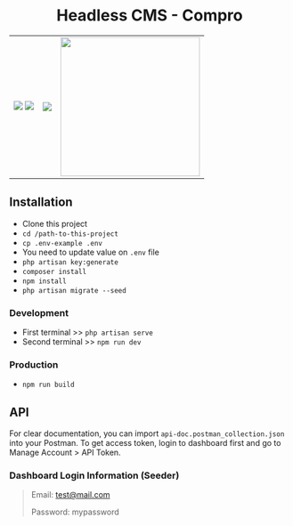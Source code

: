 <h1 align="center">Headless CMS - Compro</h1>
<table>
    <tr>
        <td valign="center">
            <div align="left">
                <img src="https://laravel.com/img/logomark.min.svg" display="inline" style="margin-right 5px" /> <img src="https://laravel.com/img/logotype.min.svg" display="inline" />
            </div>
        </td>
        <td valign="center">
            <img src="https://jetstream.laravel.com/logo-dark.svg">
        </td>
        <td valign="center">
            <img src="https://drive.google.com/uc?export=view&id=1e4YAIgBhrXPjcX4mxzMlsYIKqkVfIPLv" width="250" />
        </td>
    </tr>
</table>

## Installation
- Clone this project
- `cd /path-to-this-project`
- `cp .env-example .env`
- You need to update value on `.env` file
- `php artisan key:generate`
- `composer install`
- `npm install`
- `php artisan migrate --seed`

### Development
- First terminal >> `php artisan serve`
- Second terminal >> `npm run dev`

### Production
- `npm run build`

## API
For clear documentation, you can import `api-doc.postman_collection.json` into your Postman.
To get access token, login to dashboard first and go to Manage Account > API Token.

### Dashboard Login Information (Seeder)
> Email: test@mail.com
>
> Password: mypassword
